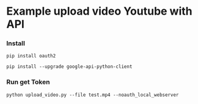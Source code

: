 # Example upload video Youtube with API 
### Install
```
pip install oauth2
```
```
pip install --upgrade google-api-python-client
```
### Run get Token
```
python upload_video.py --file test.mp4 --noauth_local_webserver
```

